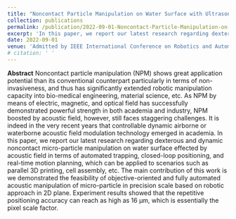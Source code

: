 ```yaml
---
title: "Noncontact Particle Manipulation on Water Surface with Ultrasonic Phased Array System and Microscopic Vision"
collection: publications
permalink: /publication/2022-09-01-Noncontact-Particle-Manipulation-on-Water-Surface-with-Ultrasonic-Phased-Array-System-and-Microscopic-Vision
excerpt: 'In this paper, we report our latest research regarding dexterous and dynamic noncontact micro-particle manipulation on water surface effected by acoustic field in terms of automated trapping, closed-loop positioning, and real-time motion planning, which can be applied to scenarios such as parallel 3D printing, cell assembly, etc. The main contribution of this work is we demonstrated the feasibility of objective-oriented and fully utomated acoustic manipulation of micro-particle in precision scale based on robotic approach in 2D plane. Experiment results showed that the repetitive positioning accuracy can reach as high as 16 micrometer, which is essentially the pixel scale factor.'
date: 2022-09-01
venue: 'Admitted by IEEE International Conference on Robotics and Automation 2023, London'
# citation: ' '
---
```

**Abstract**
Noncontact particle manipulation (NPM) shows great application potential than its conventional counterpart particularly in terms of non-invasiveness, and thus has significantly extended robotic manipulation capacity into bio-medical engineering, material science, etc. As NPM by means of electric, magnetic, and optical field has successfully demonstrated powerful strength in both academia and industry, NPM boosted by acoustic field, however, still faces staggering challenges. It is indeed in the very recent years that controllable dynamic airborne or waterborne acoustic field modulation technology emerged in academia. In this paper, we report our latest research regarding dexterous and dynamic noncontact micro-particle manipulation on water surface effected by acoustic field in terms of automated trapping, closed-loop positioning, and real-time motion planning, which can be applied to scenarios such as parallel 3D printing, cell assembly, etc. The main contribution of this work is we demonstrated the feasibility of objective-oriented and fully automated acoustic manipulation of micro-particle in precision scale based on robotic approach in 2D plane. Experiment results showed that the repetitive positioning accuracy can reach as high as 16 μm, which is essentially the pixel scale factor. 

<!-- Recommended citation:   -->
